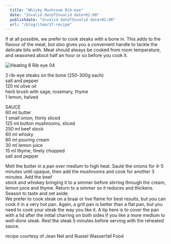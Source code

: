 ```yaml
---
  title: "Whisky Mushroom Rib-eye"
  date: "Invalid dateTInvalid date+02:00"
  publishdate: "Invalid dateTInvalid date+02:00"
  url: "/blog/item/17-recipe"
---
```


If at all possible, we prefer to cook steaks with a bone in. This adds to the flavour of the meat, but also gives you a convenient handle to tackle the delicate bits with. Meat should always be cooked from room temperature, and seasoned about half an hour or so before you cook it. 
<!--more-->
![Heating 8 Rib eye 04](/images/blog/Heating_8_Rib-eye_04.jpg)

2 rib-eye steaks on the bone (250-300g each)  
salt and pepper  
120 ml olive oil  
herb brush with sage, rosemary, thyme  
1 lemon, halved

SAUCE  
60 ml butter  
1 small onion, thinly sliced  
125 ml button mushrooms, sliced  
250 ml beef stock  
60 ml whisky  
60 ml pouring cream  
30 ml lemon juice  
15 ml thyme, finely chopped  
salt and pepper

Melt the butter in a pan over medium to high heat. Sauté the onions for 4-5 minutes until opaque, then add the mushrooms and cook for another 3 minutes. Add the beef  
stock and whiskey bringing it to a simmer before stirring through the cream, lemon juice and thyme. Return to a simmer so it reduces and thickens. Season to taste and set aside.  
We prefer to cook steak on a braai or live flame for best results, but you can cook it in a very hot pan. Again, a grill pan is better than a flat pan, but you need to cook your steak the way you like it. A tip here is to cover the pan with a lid after the initial charring on both sides if you like a more medium to well-done steak. Rest the steak 5 minutes before serving with the reheated sauce.

recipe courtesy of Jean Nel and Russel Wasserfall Food

[](//www.pinterest.com/pin/create/extension/)

[](//www.pinterest.com/pin/create/extension/)